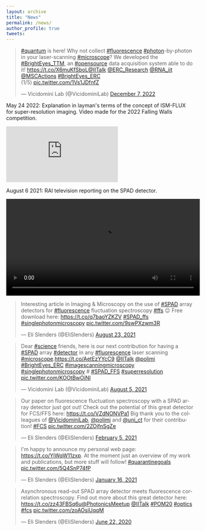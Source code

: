 ```yaml
---
layout: archive
title: "News"
permalink: /news/
author_profile: true
tweets:
---
```


<blockquote class="twitter-tweet"><p lang="en" dir="ltr"><a href="https://twitter.com/hashtag/quantum?src=hash&amp;ref_src=twsrc%5Etfw">#quantum</a> is here! Why not collect <a href="https://twitter.com/hashtag/fluorescence?src=hash&amp;ref_src=twsrc%5Etfw">#fluorescence</a> <a href="https://twitter.com/hashtag/photon?src=hash&amp;ref_src=twsrc%5Etfw">#photon</a>-by-photon in your laser-scanning <a href="https://twitter.com/hashtag/microscope?src=hash&amp;ref_src=twsrc%5Etfw">#microscope</a>? We developed the <a href="https://twitter.com/hashtag/BrightEyes_TTM?src=hash&amp;ref_src=twsrc%5Etfw">#BrightEyes_TTM</a>, an <a href="https://twitter.com/hashtag/opensource?src=hash&amp;ref_src=twsrc%5Etfw">#opensource</a> data acquisition system able to do it! <a href="https://t.co/X6muKfSboL">https://t.co/X6muKfSboL</a><a href="https://twitter.com/IITalk?ref_src=twsrc%5Etfw">@IITalk</a> <a href="https://twitter.com/ERC_Research?ref_src=twsrc%5Etfw">@ERC_Research</a> <a href="https://twitter.com/RNA_iit?ref_src=twsrc%5Etfw">@RNA_iit</a> <a href="https://twitter.com/MSCActions?ref_src=twsrc%5Etfw">@MSCActions</a> <a href="https://twitter.com/hashtag/BrightEyes_ERC?src=hash&amp;ref_src=twsrc%5Etfw">#BrightEyes_ERC</a> <br>(1/5) <a href="https://t.co/1Vs1JDfnfZ">pic.twitter.com/1Vs1JDfnfZ</a></p>&mdash; Vicidomini Lab (@VicidominiLab) <a href="https://twitter.com/VicidominiLab/status/1600403914544668672?ref_src=twsrc%5Etfw">December 7, 2022</a></blockquote> <script async src="https://platform.twitter.com/widgets.js" charset="utf-8"></script> 

<p>May 24 2022: Explanation in layman's terms of the concept of ISM-FLUX for super-resolution imaging. Video made for the 2022 Falling Walls competition.</p>

<iframe width="300" src="https://www.youtube.com/embed/S0TZYv22s94" frameborder="0" allow="accelerometer; autoplay; clipboard-write; encrypted-media; gyroscope; picture-in-picture" allowfullscreen></iframe>

<p>August 6 2021: RAI television reporting on the SPAD detector.</p>

<video controls width="520">
    <source src="../videos/rai_tv_2021.webm"
            type="video/webm">
    Sorry, your browser doesn't support embedded videos.
</video>

<blockquote class="twitter-tweet"><p lang="en" dir="ltr">Interesting article in Imaging &amp; Microscopy on the use of <a href="https://twitter.com/hashtag/SPAD?src=hash&amp;ref_src=twsrc%5Etfw">#SPAD</a> array detectors for <a href="https://twitter.com/hashtag/fluorescence?src=hash&amp;ref_src=twsrc%5Etfw">#fluorescence</a> fluctuation spectroscopy <a href="https://twitter.com/hashtag/ffs?src=hash&amp;ref_src=twsrc%5Etfw">#ffs</a> 😉 Free download here: <a href="https://t.co/q7baoYZKZV">https://t.co/q7baoYZKZV</a> <a href="https://twitter.com/hashtag/SPAD_ffs?src=hash&amp;ref_src=twsrc%5Etfw">#SPAD_ffs</a> <a href="https://twitter.com/hashtag/singlephotonmicroscopy?src=hash&amp;ref_src=twsrc%5Etfw">#singlephotonmicroscopy</a> <a href="https://t.co/9swPXzwm3R">pic.twitter.com/9swPXzwm3R</a></p>&mdash; Eli Slenders (@EliSlenders) <a href="https://twitter.com/EliSlenders/status/1429727057378951173?ref_src=twsrc%5Etfw">August 23, 2021</a></blockquote> <script async src="https://platform.twitter.com/widgets.js" charset="utf-8"></script> 

<blockquote class="twitter-tweet"><p lang="en" dir="ltr">Dear <a href="https://twitter.com/hashtag/science?src=hash&amp;ref_src=twsrc%5Etfw">#science</a> friends, here is our next contribution for having a <a href="https://twitter.com/hashtag/SPAD?src=hash&amp;ref_src=twsrc%5Etfw">#SPAD</a> array <a href="https://twitter.com/hashtag/detector?src=hash&amp;ref_src=twsrc%5Etfw">#detector</a> in any <a href="https://twitter.com/hashtag/fluorescence?src=hash&amp;ref_src=twsrc%5Etfw">#fluorescence</a> laser scanning <a href="https://twitter.com/hashtag/microscope?src=hash&amp;ref_src=twsrc%5Etfw">#microscope</a>.<a href="https://t.co/AetEzYYcC9">https://t.co/AetEzYYcC9</a> <a href="https://twitter.com/IITalk?ref_src=twsrc%5Etfw">@IITalk</a> <a href="https://twitter.com/polimi?ref_src=twsrc%5Etfw">@polimi</a> <a href="https://twitter.com/hashtag/BrightEyes_ERC?src=hash&amp;ref_src=twsrc%5Etfw">#BrightEyes_ERC</a> <a href="https://twitter.com/hashtag/imagescanningmicroscopy?src=hash&amp;ref_src=twsrc%5Etfw">#imagescanningmicroscopy</a> <a href="https://twitter.com/hashtag/singlephotonmicroscopy?src=hash&amp;ref_src=twsrc%5Etfw">#singlephotonmicroscopy</a> # <a href="https://twitter.com/hashtag/SPAD_FFS?src=hash&amp;ref_src=twsrc%5Etfw">#SPAD_FFS</a> <a href="https://twitter.com/hashtag/superresolution?src=hash&amp;ref_src=twsrc%5Etfw">#superresolution</a> <a href="https://t.co/KOOtBwOiNI">pic.twitter.com/KOOtBwOiNI</a></p>&mdash; Vicidomini Lab (@VicidominiLab) <a href="https://twitter.com/VicidominiLab/status/1423224194964336642?ref_src=twsrc%5Etfw">August 5, 2021</a></blockquote> <script async src="https://platform.twitter.com/widgets.js" charset="utf-8"></script> 

<blockquote class="twitter-tweet"><p lang="en" dir="ltr">Our paper on fluorescence fluctuation spectroscopy with a SPAD array detector just got out! Check out the potential of this great detector for FCS/FFS here: <a href="https://t.co/VZdNONVPa1">https://t.co/VZdNONVPa1</a> Big thank you to the colleagues of <a href="https://twitter.com/VicidominiLab?ref_src=twsrc%5Etfw">@VicidominiLab</a>, <a href="https://twitter.com/polimi?ref_src=twsrc%5Etfw">@polimi</a> and <a href="https://twitter.com/uni_ct?ref_src=twsrc%5Etfw">@uni_ct</a> for their contribution! <a href="https://twitter.com/hashtag/FCS?src=hash&amp;ref_src=twsrc%5Etfw">#FCS</a> <a href="https://t.co/2ZOjfnSgZe">pic.twitter.com/2ZOjfnSgZe</a></p>&mdash; Eli Slenders (@EliSlenders) <a href="https://twitter.com/EliSlenders/status/1357654705665691648?ref_src=twsrc%5Etfw">February 5, 2021</a></blockquote> <script async src="https://platform.twitter.com/widgets.js" charset="utf-8"></script> 

<blockquote class="twitter-tweet"><p lang="en" dir="ltr">I&#39;m happy to announce my personal web page: <a href="https://t.co/YiWqW11zxp">https://t.co/YiWqW11zxp</a>. At the moment just an overview of my work and publications, but more stuff will follow! <a href="https://twitter.com/hashtag/quarantinegoals?src=hash&amp;ref_src=twsrc%5Etfw">#quarantinegoals</a> <a href="https://t.co/5Q4SnP74fP">pic.twitter.com/5Q4SnP74fP</a></p>&mdash; Eli Slenders (@EliSlenders) <a href="https://twitter.com/EliSlenders/status/1350556222018170880?ref_src=twsrc%5Etfw">January 16, 2021</a></blockquote> <script async src="https://platform.twitter.com/widgets.js" charset="utf-8"></script> 

<blockquote class="twitter-tweet"><p lang="en" dir="ltr">Asynchronous read-out SPAD array detector meets fluorescence correlation spectroscopy. Find out more about this great detector here: <a href="https://t.co/zz43FBSq6u">https://t.co/zz43FBSq6u</a><a href="https://twitter.com/PhotonicsMeetup?ref_src=twsrc%5Etfw">@PhotonicsMeetup</a> <a href="https://twitter.com/IITalk?ref_src=twsrc%5Etfw">@IITalk</a> <a href="https://twitter.com/hashtag/POM20?src=hash&amp;ref_src=twsrc%5Etfw">#POM20</a> <a href="https://twitter.com/hashtag/optics?src=hash&amp;ref_src=twsrc%5Etfw">#optics</a> <a href="https://twitter.com/hashtag/fcs?src=hash&amp;ref_src=twsrc%5Etfw">#fcs</a> <a href="https://t.co/zoAOsiUqqM">pic.twitter.com/zoAOsiUqqM</a></p>&mdash; Eli Slenders (@EliSlenders) <a href="https://twitter.com/EliSlenders/status/1274996363999281152?ref_src=twsrc%5Etfw">June 22, 2020</a></blockquote> <script async src="https://platform.twitter.com/widgets.js" charset="utf-8"></script> 

